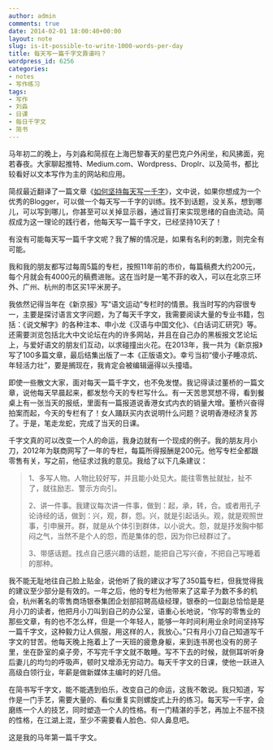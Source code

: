 ```yaml
---
author: admin
comments: true
date: 2014-02-01 18:00:40+00:00
layout: note
slug: is-it-possible-to-write-1000-words-per-day
title: 每天写一篇千字文靠谱吗？
wordpress_id: 6256
categories:
- notes
- 写作练习
tags:
- 写作
- 刘淼
- 日课
- 每日千字文
- 简书
---
```


马年初二的晚上，与刘淼和简叔在上海巴黎春天的星巴克户外闲坐，和风拂面，宛若春夜。大家聊起推特、Medium.com、Wordpress、Droplr、以及简书，都比较看好以文本写作为主的网站和应用。

简叔最近翻译了一篇文章《[如何坚持每天写一千字](http://jianshu.io/p/53eea6022d58)》，文中说，如果你想成为一个优秀的Blogger，可以做一个每天写一千字的训练。找不到话题，没关系，想到哪儿，可以写到哪儿，你甚至可以关掉显示器，通过盲打来实现思绪的自由流动。简叔成为这一理论的践行者，他每天写一篇千字文，已经坚持10天了！

有没有可能每天写一篇千字文呢？我了解的情况是，如果有名利的刺激，则完全有可能。

我和我的朋友都写过每周5篇的专栏，按照11年前的市价，每篇稿费大约200元，每个月就会有4000元的稿费进账。这在当时是一笔不菲的收入，可以在北京三环外、广州、杭州的市区买1平米房子。

我依然记得当年在《新京报》写“语文运动”专栏时的情景。我当时写的内容很专一，主要是探讨语言文字问题，为了每天千字文，我需要阅读大量的专业书籍，包括：《说文解字》的各种注本、申小龙《汉语与中国文化》、《白话词汇研究》等。还需要浏览包括北大中文论坛在内的许多网站，并且在自己办的黑板报文艺论坛上，与爱好语文的朋友们互动，以求碰撞出火花。在2013年，我一共为《新京报》写了100多篇文章，最后结集出版了一本《正版语文》。幸亏当初“傻小子睡凉炕、年轻活力壮”，要是搁现在，我肯定会被编辑逼得以头撞墙。

即使一些散文大家，面对每天一篇千字文，也不免发憷。我记得读过董桥的一篇文章，说他每天早晨起来，都发愁今天的专栏写什么。有一天苦思冥想不得，看到餐桌上有一张当天的报纸，里面有一篇报道说香港女式内衣的销量大增。董桥兴奋得拍案而起，今天的专栏有了！女人踊跃买内衣说明什么问题？说明香港经济复苏了。于是，笔走龙蛇，完成了当天的日课。

千字文真的可以改变一个人的命运，我身边就有一个现成的例子。我的朋友月小刀，2012年为联商网写了一年的专栏，每篇所得报酬是200元。他写专栏全都跟零售有关，写之前，他征求过我的意见。我给了以下几条建议：



<blockquote>1、多写人物。人物比较好写，并且能小处见大。能往零售扯就扯，扯不了，就往励志、警示方向引。

2、讲一件事。我建议每次讲一件事，做到：起，承，转，合。或者用孔子论诗经的话，做到：兴，观，群，怨。兴，就是引起话头。观，就是观照世事，引申展开。群，就是从个体引到群体，以小说大。怨，就是抒发胸中郁闷之气，当然不是个人的怨，而是集体的怨，因为你已经群过了。

3、带感话题。找点自己感兴趣的话题，能把自己写兴奋，不把自己写睡着的那种。
</blockquote>


我不能无耻地往自己脸上贴金，说他听了我的建议才写了350篇专栏，但我觉得我的建议至少部分是有效的。一年之后，他的专栏为他带来了这辈子为数不多的机会，杭州著名的零售商场银泰集团企划部招聘高级经理，银泰的一位副总恰恰是是月小刀的读者，他把月小刀叫到自己的办公室，语重心长地说，“你写的零售业的那些文章，有的也不怎么样，但是一个年轻人，能够一年时间利用业余时间坚持写一篇千字文，这种毅力让人佩服，用这样的人，我放心。”只有月小刀自己知道写千字文的甘苦。他每天晚上拖着上了一天班的疲惫身躯，来到连书房也没有的房子里，坐在卧室的桌子旁，不写完千字文就不敢睡。写不下去的时候，就侧耳听听身后妻儿的均匀的呼吸声，顿时又增添无穷动力。每天千字文的日课，使他一跃进入高级白领行业，年薪是做新媒体主编时的好几倍。

在简书写千字文，能不能遇到伯乐，改变自己的命运，这我不敢说。我只知道，写作是一门手艺，需要大量的、看似重复实则螺旋式上升的练习。每天写一千字，会磨练一个人的技艺，同时塑造一个人的性格。有一门精湛的手艺，再加上不屈不挠的性格，在江湖上混，至少不需要看人脸色、仰人鼻息吧。

这是我的马年第一篇千字文。
